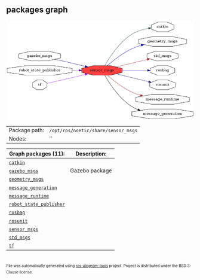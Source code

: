 <!--
File was automatically generated using 'ros-diagram-tools' project.
Project is distributed under the BSD 3-Clause license.
-->

## packages graph

[![sensor_msgs](sensor_msgs.png "sensor_msgs")](sensor_msgs.png)

|     |     |
| --- | --- |
| Package path: | `/opt/ros/noetic/share/sensor_msgs` |
| Nodes: | `` |


| Graph packages (11): | Description: |
| -------------------- | ------------ |
| [`catkin`](catkin.md) |  |
| [`gazebo_msgs`](gazebo_msgs.md) | Gazebo package |
| [`geometry_msgs`](geometry_msgs.md) |  |
| [`message_generation`](message_generation.md) |  |
| [`message_runtime`](message_runtime.md) |  |
| [`robot_state_publisher`](robot_state_publisher.md) |  |
| [`rosbag`](rosbag.md) |  |
| [`rosunit`](rosunit.md) |  |
| [`sensor_msgs`](sensor_msgs.md) |  |
| [`std_msgs`](std_msgs.md) |  |
| [`tf`](tf.md) |  |


</br>
<font size="1">
File was automatically generated using <a href="https://github.com/anetczuk/ros-diagram-tools"><i>ros-diagram-tools</i></a> project.
Project is distributed under the BSD 3-Clause license.
</font>
